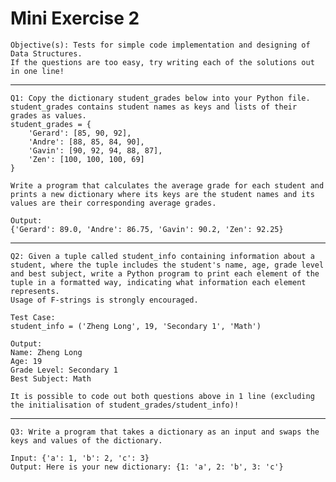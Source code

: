 # Mini Exercise 2

    Objective(s): Tests for simple code implementation and designing of Data Structures.
    If the questions are too easy, try writing each of the solutions out in one line!
<hr>

    Q1: Copy the dictionary student_grades below into your Python file. student_grades contains student names as keys and lists of their grades as values.
    student_grades = {
        'Gerard': [85, 90, 92],
        'Andre': [88, 85, 84, 90],
        'Gavin': [90, 92, 94, 88, 87],
        'Zen': [100, 100, 100, 69]
    }

    Write a program that calculates the average grade for each student and prints a new dictionary where its keys are the student names and its values are their corresponding average grades.
    
    Output:
    {'Gerard': 89.0, 'Andre': 86.75, 'Gavin': 90.2, 'Zen': 92.25}
<hr>

    Q2: Given a tuple called student_info containing information about a student, where the tuple includes the student's name, age, grade level and best subject, write a Python program to print each element of the tuple in a formatted way, indicating what information each element represents.
    Usage of F-strings is strongly encouraged.

    Test Case:
    student_info = ('Zheng Long', 19, 'Secondary 1', 'Math')

    Output:
    Name: Zheng Long
    Age: 19
    Grade Level: Secondary 1
    Best Subject: Math

    It is possible to code out both questions above in 1 line (excluding the initialisation of student_grades/student_info)!
<hr>

    Q3: Write a program that takes a dictionary as an input and swaps the keys and values of the dictionary.

    Input: {'a': 1, 'b': 2, 'c': 3}
    Output: Here is your new dictionary: {1: 'a', 2: 'b', 3: 'c'}

